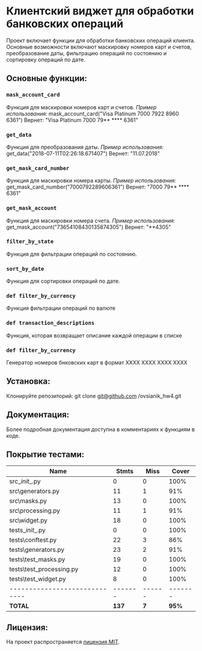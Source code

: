 # Клиентский виджет для обработки банковских операций

Проект включает функции для обработки банковских операций клиента. Основные возможности включают маскировку номеров карт и счетов, преобразование даты, фильтрацию операций по состоянию и сортировку операций по дате.

## Основные функции:

### `mask_account_card`
Функция для маскировки номеров карт и счетов.
*Пример использования:*
mask_account_card("Visa Platinum 7000 7922 8960 6361")
Вернет: "Visa Platinum 7000 79** **** 6361"

### `get_data`
Функция для преобразования даты.
*Пример использования:*
get_data("2018-07-11T02:26:18.671407")
Вернет: "11.07.2018"

### `get_mask_card_number`
Функция для маскировки номера карты.
*Пример использования:*
get_mask_card_number("7000792289606361")
Вернет: "7000 79** **** 6361"

### `get_mask_account`
Функция для маскировки номера счета.
*Пример использования:*
get_mask_account("73654108430135874305")
Вернет: "**4305"

### `filter_by_state`
Функция для фильтрации операций по состоянию.

### `sort_by_date`
Функция для сортировки операций по дате.

### `def filter_by_currency`
Функция фильтрации операций по валюте

### `def transaction_descriptions`
Функция, которая возвращает описание каждой операции в списке

### `def filter_by_currency`
Генератор номеров бнковских карт в формат XXXX XXXX XXXX XXXX


## Установка:
Клонируйте репозиторий:
git clone git@github.com
/ovsianik_hw4.git


## Документация:
Более подробная документация доступна в комментариях к функциям в коде.


## Покрытие тестами:

| Name                        | Stmts | Miss | Cover |
|-----------------------------|-------|------|-------|
| src\__init__.py             | 0     | 0    | 100%  |
| src\generators.py           | 11    | 1    |  91%  |
| src\masks.py                | 13    | 0    | 100%  |
| src\processing.py           | 11    | 1    | 91%   |
| src\widget.py               | 18    | 0    | 100%  |
| tests\__init__.py           | 0     | 0    | 100%  |
| tests\conftest.py           | 22    | 3    | 86%   |
| tests\generators.py         | 23    | 2    | 91%   |
| tests\test_masks.py         | 19    | 0    | 100%  |
| tests\test_processing.py    | 12    | 0    | 100%  |
| tests\test_widget.py        | 8     | 0    | 100%  |
|-----------------------------|-------|------|-------|
| **TOTAL**                   | **137** | **7**  | **95%** |


## Лицензия:
На проект распространяется [лицензия MIT](LICENSE).